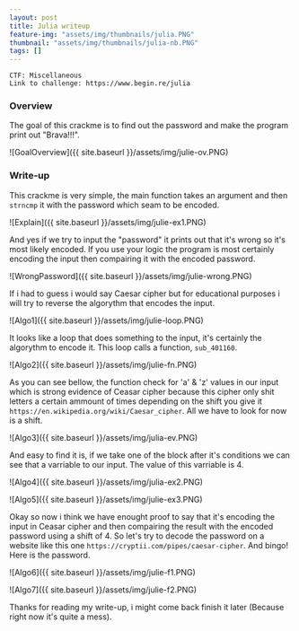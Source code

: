 ```yaml
---
layout: post
title: Julia writeup
feature-img: "assets/img/thumbnails/julia.PNG"
thumbnail: "assets/img/thumbnails/julia-nb.PNG"
tags: []
---
```


`CTF: Miscellaneous` <br>
`Link to challenge: https://www.begin.re/julia`

### Overview

The goal of this crackme is to find out the password and make the program print out "Brava!!!".

![GoalOverview]({{ site.baseurl }}/assets/img/julie-ov.PNG)

### Write-up

This crackme is very simple, the main function takes an argument and then `strncmp` it with the password which seam to be encoded.

![Explain]({{ site.baseurl }}/assets/img/julie-ex1.PNG)

And yes if we try to input the "password" it prints out that it's wrong so it's most likely encoded. If you use your logic the program is most certainly encoding the input then compairing it with the encoded password.

![WrongPassword]({{ site.baseurl }}/assets/img/julie-wrong.PNG)

If i had to guess i would say Caesar cipher but for educational purposes i will try to reverse the algorythm that encodes the input.

![Algo1]({{ site.baseurl }}/assets/img/julie-loop.PNG)

It looks like a loop that does something to the input, it's certainly the algorythm to encode it. This loop calls a function, `sub_401160`.

![Algo2]({{ site.baseurl }}/assets/img/julie-fn.PNG)

As you can see bellow, the function check for 'a' & 'z' values in our input which is strong evidence of Ceasar cipher because this cipher only shit letters a certain ammount of times depending on the shift you give it `https://en.wikipedia.org/wiki/Caesar_cipher`. All we have to look for now is a shift.

![Algo3]({{ site.baseurl }}/assets/img/julia-ev.PNG)

And easy to find it is, if we take one of the block after it's conditions we can see that a varriable to our input. The value of this varriable is 4.

![Algo4]({{ site.baseurl }}/assets/img/julia-ex2.PNG)

![Algo5]({{ site.baseurl }}/assets/img/julie-ex3.PNG)

Okay so now i think we have enought proof to say that it's encoding the input in Ceasar cipher and then compairing the result with the encoded password using a shift of 4. So let's try to decode the password on a website like this one `https://cryptii.com/pipes/caesar-cipher`. And bingo! Here is the password.

![Algo6]({{ site.baseurl }}/assets/img/julie-f1.PNG)

![Algo7]({{ site.baseurl }}/assets/img/julie-f2.PNG)

Thanks for reading my write-up, i might come back finish it later (Because right now it's quite a mess).